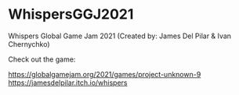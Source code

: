 # WhispersGGJ2021
Whispers Global Game Jam 2021 (Created by: James Del Pilar & Ivan Chernychko)

Check out the game:

https://globalgamejam.org/2021/games/project-unknown-9
https://jamesdelpilar.itch.io/whispers
